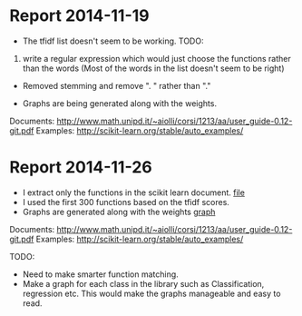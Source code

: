 Report 2014-11-19
==========

- The tfidf list doesn't seem to be working. 
TODO:
1. write a regular expression which would just choose the functions rather than the words (Most of the words in the list doesn't seem to be right)


- Removed stemming and remove ". " rather than "."

- Graphs are being generated along with the weights.

Documents: http://www.math.unipd.it/~aiolli/corsi/1213/aa/user_guide-0.12-git.pdf
Examples: http://scikit-learn.org/stable/auto_examples/

Report 2014-11-26
============

- I extract only the functions in the scikit learn document. [file](/library_tdfidf.txt)
- I used the first 300 functions based on the tfidf scores.
- Graphs are generated along with the weights [graph](/new_output.png)

Documents: http://www.math.unipd.it/~aiolli/corsi/1213/aa/user_guide-0.12-git.pdf
Examples: http://scikit-learn.org/stable/auto_examples/

TODO:
- Need to make smarter function matching.
- Make a graph for each class in the library such as Classification, regression etc. This would make the graphs manageable and easy to read. 


